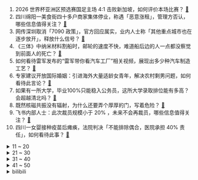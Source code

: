 1. 2026 世界杯亚洲区预选赛国足主场 4:1 击败新加坡，如何评价本场比赛？ [:link:](https://www.zhihu.com/question/650274159)
2. 四川绵阳一美食街四十多户商家集体停业，称遇「恶意涨租」，管理方否认，哪些信息值得关注？ [:link:](https://www.zhihu.com/question/650263322)
3. 网传深圳取消「7090 政策」，官方回应属实，业内人士称「其他重点城市也在逐步放开」，释放什么信号？ [:link:](https://www.zhihu.com/question/650231661)
4. 《三体》中纳米材料割船时，邮轮的速度不快，难道船后边的人一点都没察觉到前面人的死亡？ [:link:](https://www.zhihu.com/question/514469865)
5. 如何看待雷军发布的“雷军带你看汽车工厂”相关视频，展现出多少种汽车制造工艺？ [:link:](https://www.zhihu.com/question/649847108)
6. 专家建议开放国际婚姻：引进海外大量适龄女青年，解决农村剩男问题，如何看待此言论？ [:link:](https://www.zhihu.com/question/650260861)
7. 如果有一所大学，毕业100%只能稳入公务员，这所大学录取排位能有多高？会超越清北吗？ [:link:](https://www.zhihu.com/question/649576124)
8. 既然核磁共振没有辐射，为什么还要弄个厚厚的门，写着危险？ [:link:](https://www.zhihu.com/question/649270606)
9. 飞书内部人士：此次裁员规模小于 20% ，未来不会再裁员，哪些信息值得关注？ [:link:](https://www.zhihu.com/question/650225030)
10. 四川一女婴接种疫苗后瘫痪，法院判决「不能排除偶合，医院承担 40% 责任」，如何看待此事？ [:link:](https://www.zhihu.com/question/650191453)
<details>
<summary>11 ~ 20</summary>

11. 《三体》中，大刘为什么要设置一个三体人来警告叶文洁不要回答？ [:link:](https://www.zhihu.com/question/307968023)
12. 为什么《崩坏：星穹铁道》敢一直做些缩短平均日活时长的优化？ [:link:](https://www.zhihu.com/question/649932886)
13. 为什么至今windows没有给文件夹加密码的功能？双击文件夹弹出密码框输入正确的密码才打开文件夹？ [:link:](https://www.zhihu.com/question/649248771)
14. 员工多次迟到被辞退后向公司索赔 17 万，如何从法律角度解读此案件？ [:link:](https://www.zhihu.com/question/648492005)
15. 如何看待蛮啾网络（黄鸡）发表关于《蓝色星原：旅谣》 的声明，这能平息当前的舆论风波吗？ [:link:](https://www.zhihu.com/question/649668815)
16. 想买一款2000-3000价位的手机，主要考虑游戏性能和充电速度续航能力，请问推荐哪款手机？ [:link:](https://www.zhihu.com/question/641939553)
17. 辣明明是一种痛觉，可为什么有人还嗜辣如命，甚至「无辣不欢」？ [:link:](https://www.zhihu.com/question/649692844)
18. 电影《周处除三害》中医生的光片被撕了，为什么不换一张新的？ [:link:](https://www.zhihu.com/question/649436942)
19. 你会让孩子帮忙做家务吗？ [:link:](https://www.zhihu.com/question/649992018)
20. 我1米5想找1米8的男朋友很过分吗？ [:link:](https://www.zhihu.com/question/647144275)
</details>
<details>
<summary>21 ~ 30</summary>

21. 在北京年薪税后50-65万之间处于什么水平？ [:link:](https://www.zhihu.com/question/596472981)
22. 养老金并轨是什么意思？ [:link:](https://www.zhihu.com/question/22964484)
23. 江西一小学班主任让课代表在学生作业本写「死妈，去死」，部门回应「会让其做检讨」，如何看待此事？ [:link:](https://www.zhihu.com/question/650203051)
24. 美方称无证据表明乌克兰参与莫斯科州音乐厅恐袭，外交部回应「强烈谴责恐怖袭击行为」，哪些信息值得关注？ [:link:](https://www.zhihu.com/question/650085911)
25. 农村的孤儿被伯父家收养，每个月政府补贴一千多块钱，还有自家地给伯父家种，是不是不怎么欠伯父家了？ [:link:](https://www.zhihu.com/question/648000970)
26. 起售价仅 6.98 万的比亚迪海鸥，为何让西方如此紧张？ [:link:](https://www.zhihu.com/question/650072606)
27. 如果让你放弃现在的所有回到20年前你愿意吗？ [:link:](https://www.zhihu.com/question/649593042)
28. 胖东来新增 10 天不开心假，董事长于东来称「管理层不能不批」，如何看待此事？ [:link:](https://www.zhihu.com/question/650250177)
29. 中国驻巴基斯坦使馆称「达苏水电站项目遭遇恐怖袭击，5 名中方人员遇难」，哪些信息值得关注？ [:link:](https://www.zhihu.com/question/650276859)
30. 有什么治愈系值得摘抄的文案吗? [:link:](https://www.zhihu.com/question/647015545)
</details>
<details>
<summary>31 ~ 40</summary>

31. 当职场人休息一段时间，却发现「空窗期」成求职「拦路虎」，如何看待职场「空窗期」？ [:link:](https://www.zhihu.com/question/650230140)
32. 你认为足球文化在中国缺失的主要原因是什么？ [:link:](https://www.zhihu.com/question/647523972)
33. 巴以冲突怎么收场? [:link:](https://www.zhihu.com/question/649138454)
34. 上海启动饮料营养分级，霸王茶姬、奈雪的茶参与试点，从 A 到 D 级，推荐程度递减，哪些信息值得关注？ [:link:](https://www.zhihu.com/question/650252195)
35. 2024还有什么新型摸鱼小技巧吗? [:link:](https://www.zhihu.com/question/650284452)
36. 阿里巴巴收购菜鸟股权，撤回上市申请，加大物流战略投入，哪些信息值得关注？ [:link:](https://www.zhihu.com/question/650278659)
37. 一些网友表示近几天容易犯困、嗜睡可能是受到地磁暴影响，这有科学依据吗？ [:link:](https://www.zhihu.com/question/650208336)
38. 如果乌克兰割让第聂伯河以东领土和敖德萨州给俄罗斯，双方能实现持久和平吗? [:link:](https://www.zhihu.com/question/650146544)
39. 身为学生，时常会「间歇性焦虑」，这是为什么？如何缓解？ [:link:](https://www.zhihu.com/question/649991996)
40. 药老有没有想过要夺舍萧炎？ [:link:](https://www.zhihu.com/question/403325053)
</details>
<details>
<summary>41 ~ 50</summary>

41. 为什么会有深湖比深海更可怕这种说法？ [:link:](https://www.zhihu.com/question/310112318)
42. 文笔挑战：“云卷云舒自飘荡，___________”下一句怎么接？ [:link:](https://www.zhihu.com/question/650152455)
43. 我妈让我弟的小孩读书中午到我家吃饭，她会买菜做饭，吃6年，我该拒绝吗？ [:link:](https://www.zhihu.com/question/649717842)
44. 最近想买一款洗碗机，纠结买嵌入式的还是水槽式的，请问大家有好的建议吗？想买一个容量大一点的？ [:link:](https://www.zhihu.com/question/407370178)
45. 可以推荐一些剖析人性的书吗？或者相关的心理方面的书？ [:link:](https://www.zhihu.com/question/649882767)
46. 如何评价《崩坏：星穹铁道》黄泉角色PV——「你的颜色」? [:link:](https://www.zhihu.com/question/650205482)
47. 2024 年了，如果你只能有一台手机，会选择折叠屏吗？ [:link:](https://www.zhihu.com/question/650203776)
48. 电视剧《如懿传》中哪些场景让你印象比较深刻？ [:link:](https://www.zhihu.com/question/648781243)
49. 如何用一句话证明你很能吃「辣」？ [:link:](https://www.zhihu.com/question/649692925)
50. 在东北是不是叫一声“哥”真的能解决很多事？ [:link:](https://www.zhihu.com/question/374816625)
</details><details>
<summary>bilibili</summary>

</details>